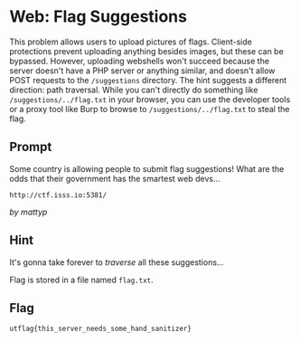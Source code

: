 # Web: Flag Suggestions
This problem allows users to upload pictures of flags. Client-side protections 
prevent uploading anything besides images, but these can be bypassed. However, 
uploading webshells won't succeed because the server doesn't have a PHP server 
or anything similar, and doesn't allow POST requests to the `/suggestions` 
directory. The hint suggests a different direction: path traversal. While you 
can't directly do something like `/suggestions/../flag.txt` in your browser, 
you can use the developer tools or a proxy tool like Burp to browse to 
`/suggestions/../flag.txt` to steal the flag.

## Prompt
Some country is allowing people to submit flag suggestions! 
What are the odds that their government has the smartest web devs...

`http://ctf.isss.io:5381/`

_by mattyp_

## Hint
It's gonna take forever to *traverse* all these suggestions...

Flag is stored in a file named `flag.txt`.

## Flag
`utflag{this_server_needs_some_hand_sanitizer}`
